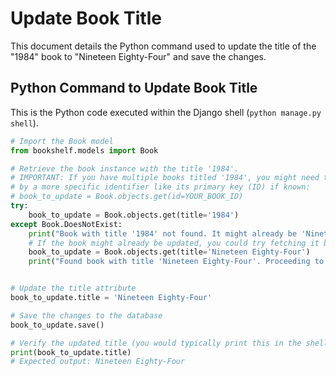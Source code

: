 # Update Book Title

This document details the Python command used to update the title of the "1984" book to "Nineteen Eighty-Four" and save the changes.

## Python Command to Update Book Title

This is the Python code executed within the Django shell (`python manage.py shell`).

```python
# Import the Book model
from bookshelf.models import Book

# Retrieve the book instance with the title '1984'.
# IMPORTANT: If you have multiple books titled '1984', you might need to retrieve
# by a more specific identifier like its primary key (ID) if known:
# book_to_update = Book.objects.get(id=YOUR_BOOK_ID)
try:
    book_to_update = Book.objects.get(title='1984')
except Book.DoesNotExist:
    print("Book with title '1984' not found. It might already be 'Nineteen Eighty-Four'.")
    # If the book might already be updated, you could try fetching it by the new title
    book_to_update = Book.objects.get(title='Nineteen Eighty-Four')
    print("Found book with title 'Nineteen Eighty-Four'. Proceeding to verify/re-update.")


# Update the title attribute
book_to_update.title = 'Nineteen Eighty-Four'

# Save the changes to the database
book_to_update.save()

# Verify the updated title (you would typically print this in the shell)
print(book_to_update.title)
# Expected output: Nineteen Eighty-Four